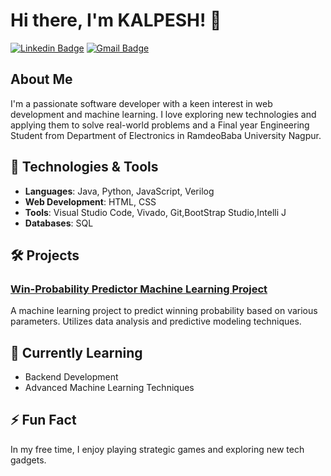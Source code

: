 # Hi there, I'm KALPESH! 👋

[![Linkedin Badge](https://img.shields.io/badge/-Kalpesh%20Chaudhari-blue?style=flat-square&logo=Linkedin&logoColor=white&link=https://www.linkedin.com/in/kalpesh-chaudhari-088400259/)](https://www.linkedin.com/in/kalpesh-chaudhari-088400259/)
[![Gmail Badge](https://img.shields.io/badge/-kalpesho0904@gmail.com-c14438?style=flat-square&logo=Gmail&logoColor=white&link=mailto:yourname@gmail.com)](mailto:kalpesho0904@gmail.com)

## About Me
I'm a passionate software developer with a keen interest in   web development and machine learning. I love exploring new technologies and applying them to solve real-world problems
and  a Final year Engineering Student from Department of Electronics in RamdeoBaba University Nagpur.

## 🔧 Technologies & Tools
- **Languages**: Java, Python, JavaScript, Verilog
- **Web Development**: HTML, CSS 
- **Tools**: Visual Studio Code, Vivado, Git,BootStrap Studio,Intelli J
- **Databases**: SQL


## 🛠️ Projects
### [Win-Probability Predictor Machine Learning Project](https://github.com/yourname/skill-tracking-ml)
A machine learning project to  predict  winning probability based on various parameters. Utilizes data analysis and predictive modeling techniques.



## 🌱 Currently Learning
- Backend Development
- Advanced Machine Learning Techniques


## ⚡ Fun Fact
In my free time, I enjoy playing strategic games and exploring new tech gadgets.


<!---
kalpesh0904/kalpesh0904 is a ✨ special ✨ repository because its `README.md` (this file) appears on your GitHub profile.
You can click the Preview link to take a look at your changes.
--->
